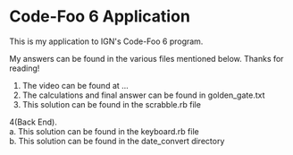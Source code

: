 # Code-Foo 6 Application

This is my application to IGN's Code-Foo 6 program.

My answers can be found in the various files mentioned below. Thanks for reading!

1. The video can be found at ... <br>
2. The calculations and final answer can be found in golden_gate.txt 
3. This solution can be found in the scrabble.rb file

4(Back End). <br>
    a. This solution can be found in the keyboard.rb file <br>
    b. This solution can be found in the date_convert directory




